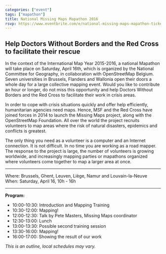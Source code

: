 ```yaml
---
categories: ["event"]
tags: ["mapathon"]
title: National Missing Maps Mapathon 2016
rsvp: https://www.eventbrite.com/e/national-missing-maps-mapathon-tickets-23149918028
---
```


## Help Doctors Without Borders and the Red Cross to facilitate their rescue

In the context of the International Map Year 2015-2016, a national Mapathon will take place on Saturday, April 16th, which is organized by the National Committee for Geography, in collaboration with OpenStreetMap Belgium. Seven universities in Brussels, Flanders and Wallonia open their doors a whole day for a large collective mapping event. Would you like to contribute an hour or longer, do not miss this opportunity and help Doctors Without Borders and the Red Cross to facilitate their work in crisis areas.

In order to cope with crisis situations quickly and offer help efficiently, humanitarian agencies need maps. Hence, MSF and the Red Cross have joined forces in 2014 to launch the Missing Maps project, along with the OpenStreetMap Foundation. All over the world the project recruits volunteers to map areas where the risk of natural disasters, epidemics and conflicts is greatest.

The only thing you need as a volunteer is a computer and an Internet connection. It is not difficult. In no time you are working as a road mapper. The response to the project is large, the number of volunteers is growing worldwide, and increasingly mapping parties or mapathons organized where volunteers come together to map a larger area at once.

---

Where: Brussels, Ghent, Leuven, Liège, Namur and Louvain-la-Neuve
When: Saturday, April 16, 10h - 16h

---

**Program:**

- 10:00-10:30: Introduction and Mapping Training
- 10:30-12:00: Mapping!
- 12:00-12:30: Talk by Pete Masters, Missing Maps coordinator
- 12:30-13:00: Lunch
- 13:00-13:30: Possible second training session
- 13:30-16:00: Mapping!
- 16:00-17:00: Showing the result of our work

*This is an outline, local schedules may vary.*
